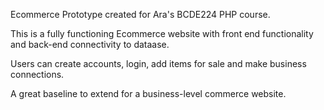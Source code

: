 Ecommerce Prototype created for Ara's BCDE224 PHP course.

This is a fully functioning Ecommerce website with front end functionality and back-end connectivity to dataase. 

Users can create accounts, login, add items for sale and make business connections.

A great baseline to extend for a business-level commerce website.
